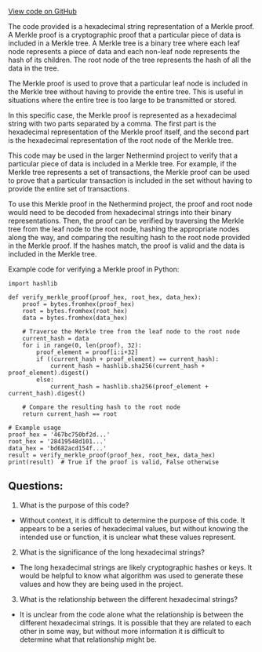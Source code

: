 [View code on GitHub](https://github.com/NethermindEth/nethermind/src/bench_precompiles/vectors/ripemd/current/input_param_scalar_112_gas_1080.csv)

The code provided is a hexadecimal string representation of a Merkle proof. A Merkle proof is a cryptographic proof that a particular piece of data is included in a Merkle tree. A Merkle tree is a binary tree where each leaf node represents a piece of data and each non-leaf node represents the hash of its children. The root node of the tree represents the hash of all the data in the tree. 

The Merkle proof is used to prove that a particular leaf node is included in the Merkle tree without having to provide the entire tree. This is useful in situations where the entire tree is too large to be transmitted or stored. 

In this specific case, the Merkle proof is represented as a hexadecimal string with two parts separated by a comma. The first part is the hexadecimal representation of the Merkle proof itself, and the second part is the hexadecimal representation of the root node of the Merkle tree. 

This code may be used in the larger Nethermind project to verify that a particular piece of data is included in a Merkle tree. For example, if the Merkle tree represents a set of transactions, the Merkle proof can be used to prove that a particular transaction is included in the set without having to provide the entire set of transactions. 

To use this Merkle proof in the Nethermind project, the proof and root node would need to be decoded from hexadecimal strings into their binary representations. Then, the proof can be verified by traversing the Merkle tree from the leaf node to the root node, hashing the appropriate nodes along the way, and comparing the resulting hash to the root node provided in the Merkle proof. If the hashes match, the proof is valid and the data is included in the Merkle tree. 

Example code for verifying a Merkle proof in Python:

```
import hashlib

def verify_merkle_proof(proof_hex, root_hex, data_hex):
    proof = bytes.fromhex(proof_hex)
    root = bytes.fromhex(root_hex)
    data = bytes.fromhex(data_hex)

    # Traverse the Merkle tree from the leaf node to the root node
    current_hash = data
    for i in range(0, len(proof), 32):
        proof_element = proof[i:i+32]
        if ((current_hash + proof_element) == current_hash):
            current_hash = hashlib.sha256(current_hash + proof_element).digest()
        else:
            current_hash = hashlib.sha256(proof_element + current_hash).digest()

    # Compare the resulting hash to the root node
    return current_hash == root

# Example usage
proof_hex = '467bc750bf2d...'
root_hex = '28419548d101...'
data_hex = 'bd682acd154f...'
result = verify_merkle_proof(proof_hex, root_hex, data_hex)
print(result)  # True if the proof is valid, False otherwise
```
## Questions: 
 1. What is the purpose of this code? 
- Without context, it is difficult to determine the purpose of this code. It appears to be a series of hexadecimal values, but without knowing the intended use or function, it is unclear what these values represent.

2. What is the significance of the long hexadecimal strings? 
- The long hexadecimal strings are likely cryptographic hashes or keys. It would be helpful to know what algorithm was used to generate these values and how they are being used in the project.

3. What is the relationship between the different hexadecimal strings? 
- It is unclear from the code alone what the relationship is between the different hexadecimal strings. It is possible that they are related to each other in some way, but without more information it is difficult to determine what that relationship might be.